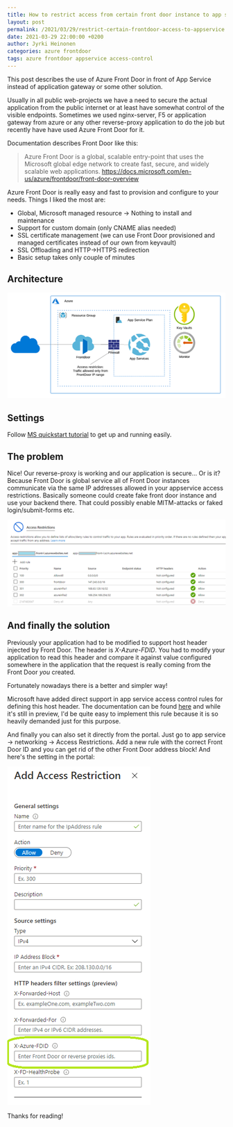 ```yaml
---
title: How to restrict access from certain front door instance to app service
layout: post
permalink: /2021/03/29/restrict-certain-frontdoor-access-to-appservice
date: 2021-03-29 22:00:00 +0200
author: Jyrki Heinonen
categories: azure frontdoor
tags: azure frontdoor appservice access-control
---
```


This post describes the use of Azure Front Door in front of App Service instead of application gateway or some other solution.
<!--more-->

Usually in all public web-projects we have a need to secure the actual application from the public internet or at least have somewhat control of the visible endpoints. Sometimes we used nginx-server, F5 or application gateway from azure or any other reverse-proxy application to do the job but recently have have used Azure Front Door for it. 

Documentation describes Front Door like this:
> Azure Front Door is a global, scalable entry-point that uses the Microsoft global edge network to create fast, secure, and widely scalable web applications.
> https://docs.microsoft.com/en-us/azure/frontdoor/front-door-overview

Azure Front Door is really easy and fast to provision and configure to your needs. Things I liked the most are:
- Global, Microsoft managed resource -> Nothing to install and maintenance
- Support for custom domain (only CNAME alias needed)
- SSL certificate management (we can use Front Door provisioned and managed certificates instead of our own from keyvault)
- SSL Offloading and HTTP->HTTPS redirection
- Basic setup takes only couple of minutes

## Architecture
![Architecture](/assets/img/2021/03/29/architecture.png)

## Settings
Follow [MS quickstart tutorial](https://docs.microsoft.com/en-us/azure/frontdoor/quickstart-create-front-door) to get up and running easily.

## The problem
Nice! Our reverse-proxy is working and our application is secure... Or is it? Because Front Door is global service all of Front Door instances communicate via the same IP addresses allowed in your appservice access restrictions. Basically someone could create fake front door instance and use your backend there. That could possibly enable MITM-attacks or faked login/submit-forms etc.

![App Service Access Control](/assets/img/2021/03/29/appservice-access.png)

## And finally the solution
Previously your application had to be modified to support host header injected by Front Door. The header is *X-Azure-FDID*. You had to modify your application to read this header and compare it against value configured somewhere in the application that the request is really coming from the Front Door *you* created.

Fortunately nowadays there is a better and simpler way!

Microsoft have added direct support in app service access control rules for defining this host header. The documentation can be found [here](https://docs.microsoft.com/en-us/azure/app-service/app-service-ip-restrictions#restrict-access-to-a-specific-azure-front-door-instance-preview) and while it's still in preview, I'd be quite easy to implement this rule because it is so heavily demanded just for this purpose.

And finally you can also set it directly from the portal. Just go to app service -> networking -> Access Restrictions. Add a new rule with the correct Front Door ID and you can get rid of the other Front Door address block! And here's the setting in the portal:

![App Service Access Control rules](/assets/img/2021/03/29/appservice-access-2.png)

Thanks for reading!